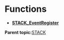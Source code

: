 # Functions

-   **[STACK\_EventRegister](GUID-29193070-0984-4252-B1BF-D64683BCF0C8.md)**  


**Parent topic:**[STACK](GUID-179AF0F2-85E7-462E-A54B-F4983FD3D7DA.md)

